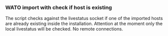 ### WATO import with check if host is existing

The script checks against the livestatus socket if one of the imported hosts are already
existing inside the installation. Attention at the moment only the local livestatus will be
checked. No remote connections.
